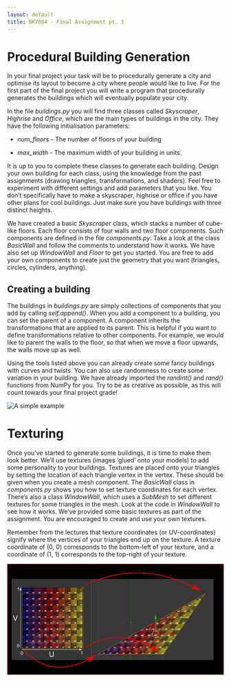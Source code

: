 ```yaml
---
layout: default
title: BK7084 - Final Assignment pt. 1
---
```


# Procedural Building Generation

In your final project your task will be to procedurally generate a city
and optimise its layout to become a city where people would like to
live. For the first part of the final project you will write a program
that procedurally generates the buildings which will eventually populate
your city.

In the file *buildings.py* you will find three classes called
*Skyscraper*, *Highrise* and *Office*, which are the main types of
buildings in the city. They have the following initialisation
parameters:

  - *num\_floors* - The number of floors of your building

  - *max\_width* - The maximum width of your building in units.

It is up to you to complete these classes to generate each building.
Design your own building for each class, using the knowledge from the
past assignments (drawing triangles, transformations, and shaders). Feel
free to experiment with different settings and add parameters that you
like. You don’t specifically have to make a skyscraper, highrise or
office if you have other plans for cool buildings. Just make sure you
have buildings with three distinct heights.

We have created a basic *Skyscraper* class, which stacks a number of
cube-like floors. Each floor consists of four walls and two floor
components. Such components are defined in the file *components.py*.
Take a look at the class *BasicWall* and follow the comments to
understand how it works. We have also set up *WindowWall* and *Floor* to
get you started. You are free to add your own components to create just
the geometry that you want (triangles, circles, cylinders, anything).

## Creating a building

The buildings in *buildings.py* are simply collections of components
that you add by calling *self.append()*. When you add a component to a
building, you can set the parent of a component. A component inherits
the transformations that are applied to its parent. This is helpful if
you want to define transformations relative to other components. For
example, we would like to parent the walls to the floor, so that when we
move a floor upwards, the walls move up as well.

Using the tools listed above you can already create some fancy buildings
with curves and twists. You can also use randomness to create some
variation in your building. We have already imported the *randint()* and
*rand()* functions from NumPy for you. Try to be as creative as
possible, as this will count towards your final project grade\!

![A simple example](../assets/images/finalproject/initial_buildings.png)

# Texturing

Once you’ve started to generate some buildings, it is time to make them
look better. We’ll use textures (images ‘glued’ onto your models) to add
some personality to your buildings. Textures are placed onto your
triangles by setting the location of each triangle vertex in the vertex.
These should be given when you create a mesh component. The *BasicWall*
class in *components.py* shows you how to set texture coordinates for
each vertex. There’s also a class *WindowWall*, which uses a *SubMesh*
to set different textures for some triangles in the mesh. Look at the
code in *WindowWall* to see how it works. We’ve provided some basic
textures as part of the assignment. You are encouraged to create and use
your own textures.

Remember from the lectures that texture coordinates (or UV-coordinates)
signify where the vertices of your triangles end up on the texture. A
texture coordinate of (0, 0) corresponds to the bottom-left of your
texture, and a coordinate of (1, 1) corresponds to the top-right of your
texture.

![UV-Coordinates](../assets/images/finalproject/UV2.png)
